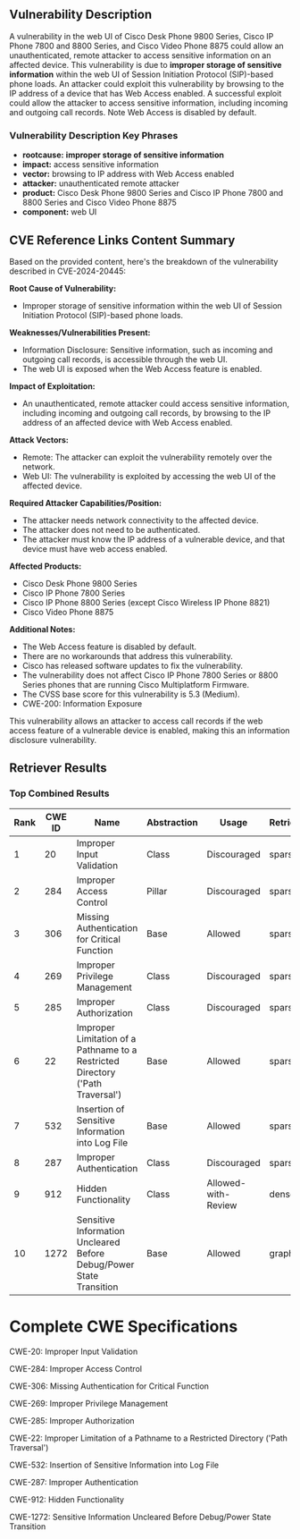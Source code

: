 ## Vulnerability Description
A vulnerability in the web UI of Cisco Desk Phone 9800 Series, Cisco IP Phone 7800 and 8800 Series, and Cisco Video Phone 8875 could allow an unauthenticated, remote attacker to access sensitive information on an affected device. This vulnerability is due to **improper storage of sensitive information** within the web UI of Session Initiation Protocol (SIP)-based phone loads. An attacker could exploit this vulnerability by browsing to the IP address of a device that has Web Access enabled. A successful exploit could allow the attacker to access sensitive information, including incoming and outgoing call records. Note Web Access is disabled by default.

### Vulnerability Description Key Phrases
- **rootcause:** **improper storage of sensitive information**
- **impact:** access sensitive information
- **vector:** browsing to IP address with Web Access enabled
- **attacker:** unauthenticated remote attacker
- **product:** Cisco Desk Phone 9800 Series and Cisco IP Phone 7800 and 8800 Series and Cisco Video Phone 8875
- **component:** web UI

## CVE Reference Links Content Summary
Based on the provided content, here's the breakdown of the vulnerability described in CVE-2024-20445:

**Root Cause of Vulnerability:**

*   Improper storage of sensitive information within the web UI of Session Initiation Protocol (SIP)-based phone loads.

**Weaknesses/Vulnerabilities Present:**

*   Information Disclosure: Sensitive information, such as incoming and outgoing call records, is accessible through the web UI.
*   The web UI is exposed when the Web Access feature is enabled.

**Impact of Exploitation:**

*   An unauthenticated, remote attacker could access sensitive information, including incoming and outgoing call records, by browsing to the IP address of an affected device with Web Access enabled.

**Attack Vectors:**

*   Remote: The attacker can exploit the vulnerability remotely over the network.
*   Web UI: The vulnerability is exploited by accessing the web UI of the affected device.

**Required Attacker Capabilities/Position:**

*   The attacker needs network connectivity to the affected device.
*   The attacker does not need to be authenticated.
*   The attacker must know the IP address of a vulnerable device, and that device must have web access enabled.

**Affected Products:**

*   Cisco Desk Phone 9800 Series
*   Cisco IP Phone 7800 Series
*   Cisco IP Phone 8800 Series (except Cisco Wireless IP Phone 8821)
*   Cisco Video Phone 8875

**Additional Notes:**

*   The Web Access feature is disabled by default.
*   There are no workarounds that address this vulnerability.
*   Cisco has released software updates to fix the vulnerability.
*   The vulnerability does not affect Cisco IP Phone 7800 Series or 8800 Series phones that are running Cisco Multiplatform Firmware.
*   The CVSS base score for this vulnerability is 5.3 (Medium).
*   CWE-200: Information Exposure

This vulnerability allows an attacker to access call records if the web access feature of a vulnerable device is enabled, making this an information disclosure vulnerability.

## Retriever Results

### Top Combined Results

| Rank | CWE ID | Name | Abstraction | Usage  | Retrievers | Individual Scores |
|------|--------|------|-------------|-------|------------|-------------------|
| 1 | 20 | Improper Input Validation | Class | Discouraged | sparse | 0.615 |
| 2 | 284 | Improper Access Control | Pillar | Discouraged | sparse | 0.609 |
| 3 | 306 | Missing Authentication for Critical Function | Base | Allowed | sparse | 0.607 |
| 4 | 269 | Improper Privilege Management | Class | Discouraged | sparse | 0.604 |
| 5 | 285 | Improper Authorization | Class | Discouraged | sparse | 0.602 |
| 6 | 22 | Improper Limitation of a Pathname to a Restricted Directory ('Path Traversal') | Base | Allowed | sparse | 0.597 |
| 7 | 532 | Insertion of Sensitive Information into Log File | Base | Allowed | sparse | 0.594 |
| 8 | 287 | Improper Authentication | Class | Discouraged | sparse | 0.593 |
| 9 | 912 | Hidden Functionality | Class | Allowed-with-Review | dense | 0.590 |
| 10 | 1272 | Sensitive Information Uncleared Before Debug/Power State Transition | Base | Allowed | graph | 0.002 |



# Complete CWE Specifications

CWE-20: Improper Input Validation

CWE-284: Improper Access Control

CWE-306: Missing Authentication for Critical Function

CWE-269: Improper Privilege Management

CWE-285: Improper Authorization

CWE-22: Improper Limitation of a Pathname to a Restricted Directory ('Path Traversal')

CWE-532: Insertion of Sensitive Information into Log File

CWE-287: Improper Authentication

CWE-912: Hidden Functionality

CWE-1272: Sensitive Information Uncleared Before Debug/Power State Transition